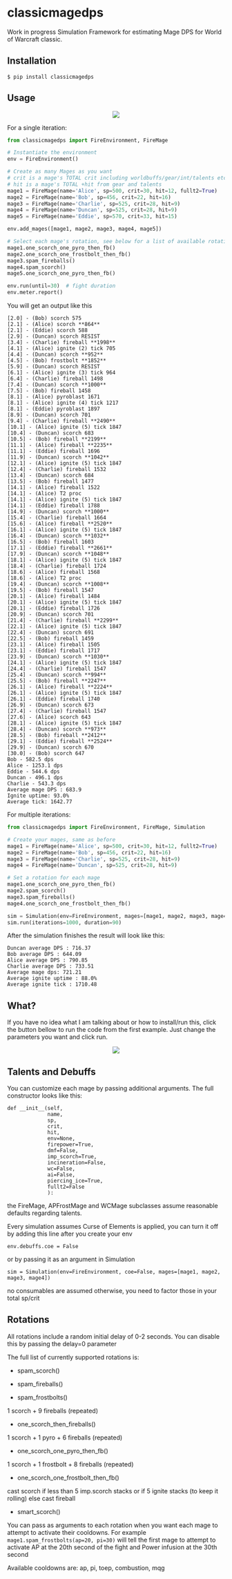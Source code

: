 # classicmagedps

Work in progress Simulation Framework for estimating Mage DPS for World of Warcraft classic.


## Installation

`$ pip install classicmagedps`

## Usage
<p align="center">
        <a href="https://repl.it/@mcdallas/CrowdedBowedLinuxpc"><img src="https://repl.it/badge/github/mcdallas/classicmagedps" align="center" /></a>
</p>
For a single iteration:

``` python
from classicmagedps import FireEnvironment, FireMage

# Instantiate the environment
env = FireEnvironment()

# Create as many Mages as you want
# crit is a mage's TOTAL crit including worldbuffs/gear/int/talents etc (but not debuffs like WC)
# hit is a mage's TOTAL +hit from gear and talents
mage1 = FireMage(name='Alice', sp=500, crit=30, hit=12, fullt2=True)
mage2 = FireMage(name='Bob', sp=456, crit=22, hit=16)
mage3 = FireMage(name='Charlie', sp=525, crit=28, hit=9)
mage4 = FireMage(name='Duncan', sp=525, crit=28, hit=9)
mage5 = FireMage(name='Eddie', sp=570, crit=33, hit=15)

env.add_mages([mage1, mage2, mage3, mage4, mage5])

# Select each mage's rotation, see below for a list of available rotations
mage1.one_scorch_one_pyro_then_fb()
mage2.one_scorch_one_frostbolt_then_fb()
mage3.spam_fireballs()
mage4.spam_scorch()
mage5.one_scorch_one_pyro_then_fb()

env.run(until=30)  # fight duration
env.meter.report()

```

You will get an output like this
```
[2.0] - (Bob) scorch 575
[2.1] - (Alice) scorch **864**
[2.1] - (Eddie) scorch 588
[2.9] - (Duncan) scorch RESIST
[3.4] - (Charlie) fireball **1998**
[4.1] - (Alice) ignite (2) tick 705 
[4.4] - (Duncan) scorch **952**
[4.5] - (Bob) frostbolt **1852**
[5.9] - (Duncan) scorch RESIST
[6.1] - (Alice) ignite (3) tick 964 
[6.4] - (Charlie) fireball 1498
[7.4] - (Duncan) scorch **1000**
[7.5] - (Bob) fireball 1458
[8.1] - (Alice) pyroblast 1671
[8.1] - (Alice) ignite (4) tick 1217 
[8.1] - (Eddie) pyroblast 1897
[8.9] - (Duncan) scorch 701
[9.4] - (Charlie) fireball **2490**
[10.1] - (Alice) ignite (5) tick 1847 
[10.4] - (Duncan) scorch 683
[10.5] - (Bob) fireball **2199**
[11.1] - (Alice) fireball **2235**
[11.1] - (Eddie) fireball 1696
[11.9] - (Duncan) scorch **1042**
[12.1] - (Alice) ignite (5) tick 1847 
[12.4] - (Charlie) fireball 1532
[13.4] - (Duncan) scorch 684
[13.5] - (Bob) fireball 1477
[14.1] - (Alice) fireball 1522
[14.1] - (Alice) T2 proc
[14.1] - (Alice) ignite (5) tick 1847 
[14.1] - (Eddie) fireball 1788
[14.9] - (Duncan) scorch **1000**
[15.4] - (Charlie) fireball 1664
[15.6] - (Alice) fireball **2520**
[16.1] - (Alice) ignite (5) tick 1847 
[16.4] - (Duncan) scorch **1032**
[16.5] - (Bob) fireball 1603
[17.1] - (Eddie) fireball **2661**
[17.9] - (Duncan) scorch **1048**
[18.1] - (Alice) ignite (5) tick 1847 
[18.4] - (Charlie) fireball 1724
[18.6] - (Alice) fireball 1568
[18.6] - (Alice) T2 proc
[19.4] - (Duncan) scorch **1008**
[19.5] - (Bob) fireball 1547
[20.1] - (Alice) fireball 1484
[20.1] - (Alice) ignite (5) tick 1847 
[20.1] - (Eddie) fireball 1726
[20.9] - (Duncan) scorch 701
[21.4] - (Charlie) fireball **2299**
[22.1] - (Alice) ignite (5) tick 1847 
[22.4] - (Duncan) scorch 691
[22.5] - (Bob) fireball 1459
[23.1] - (Alice) fireball 1505
[23.1] - (Eddie) fireball 1717
[23.9] - (Duncan) scorch **1030**
[24.1] - (Alice) ignite (5) tick 1847 
[24.4] - (Charlie) fireball 1547
[25.4] - (Duncan) scorch **994**
[25.5] - (Bob) fireball **2247**
[26.1] - (Alice) fireball **2224**
[26.1] - (Alice) ignite (5) tick 1847 
[26.1] - (Eddie) fireball 1740
[26.9] - (Duncan) scorch 673
[27.4] - (Charlie) fireball 1547
[27.6] - (Alice) scorch 643
[28.1] - (Alice) ignite (5) tick 1847 
[28.4] - (Duncan) scorch **973**
[28.5] - (Bob) fireball **2412**
[29.1] - (Eddie) fireball **2524**
[29.9] - (Duncan) scorch 670
[30.0] - (Bob) scorch 647
Bob - 582.5 dps
Alice - 1253.1 dps
Eddie - 544.6 dps
Duncan - 496.1 dps
Charlie - 543.3 dps
Average mage DPS : 683.9
Ignite uptime: 93.0%
Average tick: 1642.77
```

For multiple iterations:

``` python
from classicmagedps import FireEnvironment, FireMage, Simulation

# Create your mages, same as before
mage1 = FireMage(name='Alice', sp=500, crit=30, hit=12, fullt2=True)
mage2 = FireMage(name='Bob', sp=456, crit=22, hit=16)
mage3 = FireMage(name='Charlie', sp=525, crit=28, hit=9)
mage4 = FireMage(name='Duncan', sp=525, crit=28, hit=9)

# Set a rotation for each mage
mage1.one_scorch_one_pyro_then_fb()
mage2.spam_scorch()
mage3.spam_fireballs()
mage4.one_scorch_one_frostbolt_then_fb()

sim = Simulation(env=FireEnvironment, mages=[mage1, mage2, mage3, mage4])
sim.run(iterations=1000, duration=90)
```

After the simulation finishes the result will look like this:

```
Duncan average DPS : 716.37
Bob average DPS : 644.09
Alice average DPS : 790.85
Charlie average DPS : 733.51
Average mage dps: 721.21
Average ignite uptime : 88.0%
Average ignite tick : 1710.48
```


## What?

If you have no idea what I am talking about or how to install/run this, click the button bellow to run the code from the first example. Just change the parameters you want and click run.

<p align="center">
        <a href="https://repl.it/@mcdallas/CrowdedBowedLinuxpc"><img src="https://repl.it/badge/github/mcdallas/classicmagedps" align="center" /></a>
</p>

## Talents and Debuffs

You can customize each mage by passing additional arguments. The full constructor looks like this:
    
    
    def __init__(self,
                 name,
                 sp,
                 crit,
                 hit,
                 env=None,
                 firepower=True,
                 dmf=False,
                 imp_scorch=True,
                 incineration=False,
                 wc=False,
                 ai=False,
                 piercing_ice=True,
                 fullt2=False
                 ): 
                 
 
the FireMage, APFrostMage and WCMage subclasses assume reasonable defaults regarding talents.
    
Every simulation assumes Curse of Elements is applied, you can turn it off by adding this line after you create your env
```
env.debuffs.coe = False
```
or by passing it as an argument in Simulation
```
sim = Simulation(env=FireEnvironment, coe=False, mages=[mage1, mage2, mage3, mage4])
```
no consumables are assumed otherwise, you need to factor those in your total sp/crit


## Rotations
All rotations include a random initial delay of 0-2 seconds. You can disable this by passing the delay=0 parameter

The full list of currently supported rotations is:


* spam_scorch()

* spam_fireballs()

* spam_frostbolts()

1 scorch + 9 fireballs (repeated)
* one_scorch_then_fireballs()  

 1 scorch + 1 pyro + 6 fireballs (repeated)
* one_scorch_one_pyro_then_fb() 

1 scorch + 1 frostbolt + 8 fireballs (repeated)
* one_scorch_one_frostbolt_then_fb()  

 cast scorch if less than 5 imp.scorch stacks 
 or if 5 ignite stacks (to keep it rolling) else cast fireball
* smart_scorch()  


You can pass as arguments to each rotation when you want each mage to attempt
to activate their cooldowns. For example `mage1.spam_frostbolts(ap=20, pi=30)` will
tell the first mage to attempt to activate AP at the 20th second of the fight and 
Power infusion at the 30th second

Available cooldowns are: ap, pi, toep, combustion, mqg
